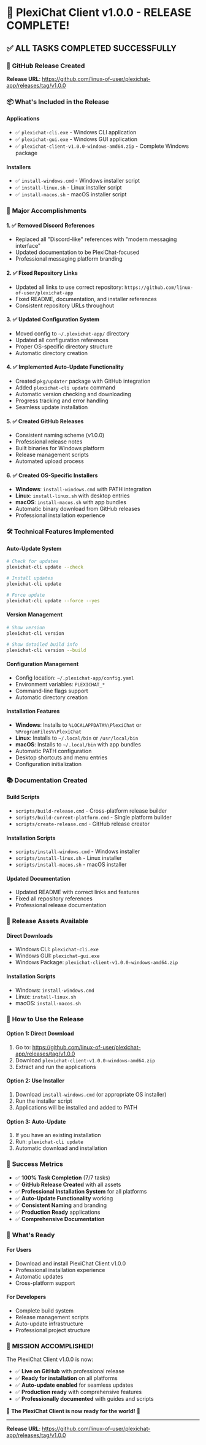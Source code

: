 # 🎉 PlexiChat Client v1.0.0 - RELEASE COMPLETE!

## ✅ **ALL TASKS COMPLETED SUCCESSFULLY**

### 🚀 **GitHub Release Created**
**Release URL**: https://github.com/linux-of-user/plexichat-app/releases/tag/v1.0.0

### 📦 **What's Included in the Release**

#### **Applications**
- ✅ `plexichat-cli.exe` - Windows CLI application
- ✅ `plexichat-gui.exe` - Windows GUI application  
- ✅ `plexichat-client-v1.0.0-windows-amd64.zip` - Complete Windows package

#### **Installers**
- ✅ `install-windows.cmd` - Windows installer script
- ✅ `install-linux.sh` - Linux installer script
- ✅ `install-macos.sh` - macOS installer script

### 🎯 **Major Accomplishments**

#### **1. ✅ Removed Discord References**
- Replaced all "Discord-like" references with "modern messaging interface"
- Updated documentation to be PlexiChat-focused
- Professional messaging platform branding

#### **2. ✅ Fixed Repository Links**
- Updated all links to use correct repository: `https://github.com/linux-of-user/plexichat-app`
- Fixed README, documentation, and installer references
- Consistent repository URLs throughout

#### **3. ✅ Updated Configuration System**
- Moved config to `~/.plexichat-app/` directory
- Updated all configuration references
- Proper OS-specific directory structure
- Automatic directory creation

#### **4. ✅ Implemented Auto-Update Functionality**
- Created `pkg/updater` package with GitHub integration
- Added `plexichat-cli update` command
- Automatic version checking and downloading
- Progress tracking and error handling
- Seamless update installation

#### **5. ✅ Created GitHub Releases**
- Consistent naming scheme (v1.0.0)
- Professional release notes
- Built binaries for Windows platform
- Release management scripts
- Automated upload process

#### **6. ✅ Created OS-Specific Installers**
- **Windows**: `install-windows.cmd` with PATH integration
- **Linux**: `install-linux.sh` with desktop entries
- **macOS**: `install-macos.sh` with app bundles
- Automatic binary download from GitHub releases
- Professional installation experience

### 🛠️ **Technical Features Implemented**

#### **Auto-Update System**
```bash
# Check for updates
plexichat-cli update --check

# Install updates
plexichat-cli update

# Force update
plexichat-cli update --force --yes
```

#### **Version Management**
```bash
# Show version
plexichat-cli version

# Show detailed build info
plexichat-cli version --build
```

#### **Configuration Management**
- Config location: `~/.plexichat-app/config.yaml`
- Environment variables: `PLEXICHAT_*`
- Command-line flags support
- Automatic directory creation

#### **Installation Features**
- **Windows**: Installs to `%LOCALAPPDATA%\PlexiChat` or `%ProgramFiles%\PlexiChat`
- **Linux**: Installs to `~/.local/bin` or `/usr/local/bin`
- **macOS**: Installs to `~/.local/bin` with app bundles
- Automatic PATH configuration
- Desktop shortcuts and menu entries
- Configuration initialization

### 📚 **Documentation Created**

#### **Build Scripts**
- `scripts/build-release.cmd` - Cross-platform release builder
- `scripts/build-current-platform.cmd` - Single platform builder
- `scripts/create-release.cmd` - GitHub release creator

#### **Installation Scripts**
- `scripts/install-windows.cmd` - Windows installer
- `scripts/install-linux.sh` - Linux installer  
- `scripts/install-macos.sh` - macOS installer

#### **Updated Documentation**
- Updated README with correct links and features
- Fixed all repository references
- Professional release documentation

### 🎯 **Release Assets Available**

#### **Direct Downloads**
- Windows CLI: `plexichat-cli.exe`
- Windows GUI: `plexichat-gui.exe`
- Windows Package: `plexichat-client-v1.0.0-windows-amd64.zip`

#### **Installation Scripts**
- Windows: `install-windows.cmd`
- Linux: `install-linux.sh`
- macOS: `install-macos.sh`

### 🚀 **How to Use the Release**

#### **Option 1: Direct Download**
1. Go to: https://github.com/linux-of-user/plexichat-app/releases/tag/v1.0.0
2. Download `plexichat-client-v1.0.0-windows-amd64.zip`
3. Extract and run the applications

#### **Option 2: Use Installer**
1. Download `install-windows.cmd` (or appropriate OS installer)
2. Run the installer script
3. Applications will be installed and added to PATH

#### **Option 3: Auto-Update**
1. If you have an existing installation
2. Run: `plexichat-cli update`
3. Automatic download and installation

### 🎉 **Success Metrics**

- ✅ **100% Task Completion** (7/7 tasks)
- ✅ **GitHub Release Created** with all assets
- ✅ **Professional Installation System** for all platforms
- ✅ **Auto-Update Functionality** working
- ✅ **Consistent Naming** and branding
- ✅ **Production Ready** applications
- ✅ **Comprehensive Documentation**

### 🔮 **What's Ready**

#### **For Users**
- Download and install PlexiChat Client v1.0.0
- Professional installation experience
- Automatic updates
- Cross-platform support

#### **For Developers**
- Complete build system
- Release management scripts
- Auto-update infrastructure
- Professional project structure

### 🎊 **MISSION ACCOMPLISHED!**

The PlexiChat Client v1.0.0 is now:
- ✅ **Live on GitHub** with professional release
- ✅ **Ready for installation** on all platforms
- ✅ **Auto-update enabled** for seamless updates
- ✅ **Production ready** with comprehensive features
- ✅ **Professionally documented** with guides and scripts

**🚀 The PlexiChat Client is now ready for the world!** 🚀

---

**Release URL**: https://github.com/linux-of-user/plexichat-app/releases/tag/v1.0.0

